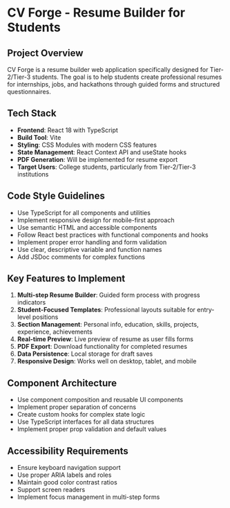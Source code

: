 # CV Forge - Resume Builder for Students

<!-- Use this file to provide workspace-specific custom instructions to Copilot. For more details, visit https://code.visualstudio.com/docs/copilot/copilot-customization#_use-a-githubcopilotinstructionsmd-file -->

## Project Overview
CV Forge is a resume builder web application specifically designed for Tier-2/Tier-3 students. The goal is to help students create professional resumes for internships, jobs, and hackathons through guided forms and structured questionnaires.

## Tech Stack
- **Frontend**: React 18 with TypeScript
- **Build Tool**: Vite
- **Styling**: CSS Modules with modern CSS features
- **State Management**: React Context API and useState hooks
- **PDF Generation**: Will be implemented for resume export
- **Target Users**: College students, particularly from Tier-2/Tier-3 institutions

## Code Style Guidelines
- Use TypeScript for all components and utilities
- Implement responsive design for mobile-first approach
- Use semantic HTML and accessible components
- Follow React best practices with functional components and hooks
- Implement proper error handling and form validation
- Use clear, descriptive variable and function names
- Add JSDoc comments for complex functions

## Key Features to Implement
1. **Multi-step Resume Builder**: Guided form process with progress indicators
2. **Student-Focused Templates**: Professional layouts suitable for entry-level positions
3. **Section Management**: Personal info, education, skills, projects, experience, achievements
4. **Real-time Preview**: Live preview of resume as user fills forms
5. **PDF Export**: Download functionality for completed resumes
6. **Data Persistence**: Local storage for draft saves
7. **Responsive Design**: Works well on desktop, tablet, and mobile

## Component Architecture
- Use component composition and reusable UI components
- Implement proper separation of concerns
- Create custom hooks for complex state logic
- Use TypeScript interfaces for all data structures
- Implement proper prop validation and default values

## Accessibility Requirements
- Ensure keyboard navigation support
- Use proper ARIA labels and roles
- Maintain good color contrast ratios
- Support screen readers
- Implement focus management in multi-step forms
